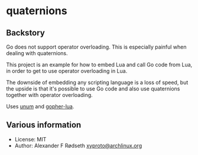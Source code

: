 # quaternions

Backstory
---------

Go does not support operator overloading. This is especially painful when dealing with quaternions.

This project is an example for how to embed Lua and call Go code from Lua, in order to get to use operator overloading in Lua.

The downside of embedding any scripting language is a loss of speed, but the upside is that it's possible to use Go code and also use quaternions together with operator overloading.

Uses [unum](https://github.com/go-utils/unum) and [gopher-lua](https://github.com/yuin/gopher-lua).

Various information
-------------------
* License: MIT
* Author: Alexander F Rødseth <xyproto@archlinux.org>
